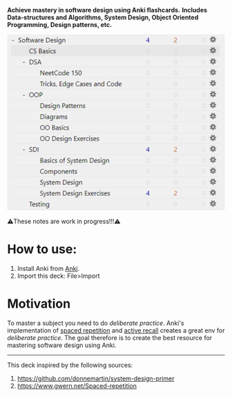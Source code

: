 **Achieve mastery in software design using Anki flashcards.**
**Includes Data-structures and Algorithms, System Design, Object Oriented Programming, Design patterns, etc.**

![image](./screenshot-anki-decks.png)

⚠️These notes are work in progress!!!⚠️

# How to use:

1. Install Anki from [Anki](https://apps.ankiweb.net/).
2. Import this deck: File>Import

# Motivation

To master a subject you need to do _deliberate practice_.
Anki's implementation of [spaced repetition](https://www.gwern.net/Spaced-repetition) and [active recall](https://en.wikipedia.org/wiki/Testing_effect) creates a great env for _deliberate practice_.
The goal therefore is to create the best resource for mastering software design using Anki.

---

This deck inspired by the following sources:

1. https://github.com/donnemartin/system-design-primer
2. https://www.gwern.net/Spaced-repetition
